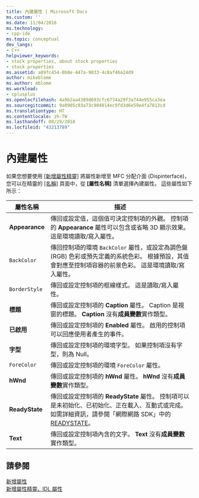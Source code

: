 ```yaml
---
title: 內建屬性 | Microsoft Docs
ms.custom: ''
ms.date: 11/04/2016
ms.technology:
- cpp-ide
ms.topic: conceptual
dev_langs:
- C++
helpviewer_keywords:
- stock properties, about stock properties
- stock properties
ms.assetid: a89fc454-0b8e-447a-9033-4c8af46a24d9
author: mikeblome
ms.author: mblome
ms.workload:
- cplusplus
ms.openlocfilehash: 4a9b2aa4389d693cfc6734a29f3a744e955ca3ea
ms.sourcegitcommit: 9a0905c03a73c904014ec9fd3d6e59e4fa7813cd
ms.translationtype: HT
ms.contentlocale: zh-TW
ms.lasthandoff: 08/29/2018
ms.locfileid: "43213789"
---
```

# <a name="stock-properties"></a>內建屬性
如果您想要使用 [[新增屬性精靈]](../ide/idl-attributes-add-property-wizard.md) 將屬性新增至 MFC 分配介面 (Dispinterface)，您可以在精靈的 [[名稱]](../ide/names-add-property-wizard.md) 頁面中，從 **[屬性名稱]** 清單選擇內建屬性。 這些屬性如下所示：  
  
|屬性名稱|描述|  
|-------------------|-----------------|  
|**Appearance**|傳回或設定值，這個值可決定控制項的外觀。 控制項的 **Appearance** 屬性可以包含或省略 3D 顯示效果。 這是環境讀取/寫入屬性。|  
|`BackColor`|傳回控制項的環境 `BackColor` 屬性，或設定為調色盤 (RGB) 色彩或預先定義的系統色彩。 根據預設，其值會對應至控制項容器的前景色彩。 這是環境讀取/寫入屬性。|  
|`BorderStyle`|傳回或設定控制項的框線樣式。 這是讀取/寫入屬性。|  
|**標題**|傳回或設定控制項的 **Caption** 屬性。 Caption 是視窗的標題。 **Caption** 沒有**成員變數**實作類型。|  
|**已啟用**|傳回或設定控制項的 **Enabled** 屬性。 啟用的控制項可以回應使用者產生的事件。|  
|**字型**|傳回或設定控制項的環境字型。 如果控制項沒有字型，則為 Null。|  
|`ForeColor`|傳回或設定控制項的環境 `ForeColor` 屬性。|  
|**hWnd**|傳回或設定控制項的 **hWnd** 屬性。 **hWnd** 沒有**成員變數**實作類型。|  
|**ReadyState**|傳回或設定控制項的 **ReadyState** 屬性。 控制項可以是未初始化、已初始化、正在載入、互動式或完成。 如需詳細資訊，請參閱「網際網路 SDK」中的 [READYSTATE](https://msdn.microsoft.com/library/aa768362.aspx)。|  
|**Text**|傳回或設定控制項內含的文字。 **Text** 沒有**成員變數**實作類型。|  
  
## <a name="see-also"></a>請參閱  
 [新增屬性](../ide/adding-a-property-visual-cpp.md)   
 [新增屬性精靈、IDL 屬性](../ide/idl-attributes-add-property-wizard.md)